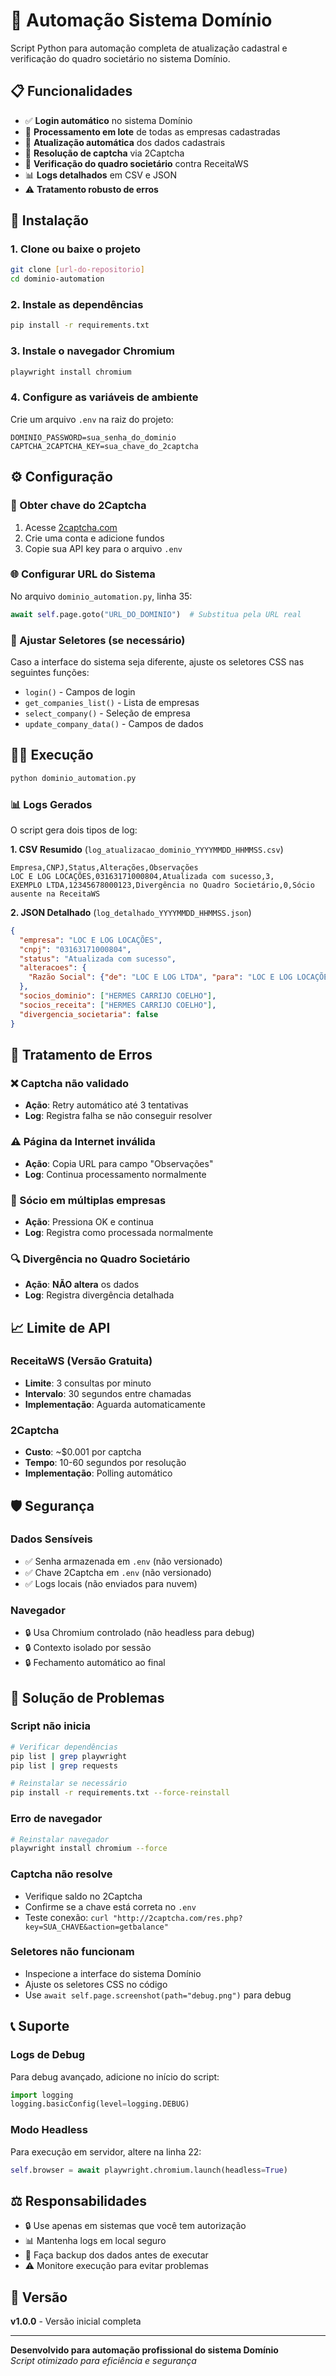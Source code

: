 # 🤖 Automação Sistema Domínio

Script Python para automação completa de atualização cadastral e verificação do quadro societário no sistema Domínio.

## 📋 Funcionalidades

- ✅ **Login automático** no sistema Domínio
- 🏢 **Processamento em lote** de todas as empresas cadastradas
- 🔄 **Atualização automática** dos dados cadastrais
- 🤖 **Resolução de captcha** via 2Captcha
- 👥 **Verificação do quadro societário** contra ReceitaWS
- 📊 **Logs detalhados** em CSV e JSON
- ⚠️ **Tratamento robusto de erros**

## 🚀 Instalação

### 1. Clone ou baixe o projeto
```bash
git clone [url-do-repositorio]
cd dominio-automation
```

### 2. Instale as dependências
```bash
pip install -r requirements.txt
```

### 3. Instale o navegador Chromium
```bash
playwright install chromium
```

### 4. Configure as variáveis de ambiente
Crie um arquivo `.env` na raiz do projeto:
```env
DOMINIO_PASSWORD=sua_senha_do_dominio
CAPTCHA_2CAPTCHA_KEY=sua_chave_do_2captcha
```

## ⚙️ Configuração

### 🔑 Obter chave do 2Captcha
1. Acesse [2captcha.com](https://2captcha.com)
2. Crie uma conta e adicione fundos
3. Copie sua API key para o arquivo `.env`

### 🌐 Configurar URL do Sistema
No arquivo `dominio_automation.py`, linha 35:
```python
await self.page.goto("URL_DO_DOMINIO")  # Substitua pela URL real
```

### 🎯 Ajustar Seletores (se necessário)
Caso a interface do sistema seja diferente, ajuste os seletores CSS nas seguintes funções:
- `login()` - Campos de login
- `get_companies_list()` - Lista de empresas
- `select_company()` - Seleção de empresa
- `update_company_data()` - Campos de dados

## 🏃‍♂️ Execução

```bash
python dominio_automation.py
```

### 📊 Logs Gerados
O script gera dois tipos de log:

**1. CSV Resumido** (`log_atualizacao_dominio_YYYYMMDD_HHMMSS.csv`)
```csv
Empresa,CNPJ,Status,Alterações,Observações
LOC E LOG LOCAÇÕES,03163171000804,Atualizada com sucesso,3,
EXEMPLO LTDA,12345678000123,Divergência no Quadro Societário,0,Sócio ausente na ReceitaWS
```

**2. JSON Detalhado** (`log_detalhado_YYYYMMDD_HHMMSS.json`)
```json
{
  "empresa": "LOC E LOG LOCAÇÕES",
  "cnpj": "03163171000804",
  "status": "Atualizada com sucesso",
  "alteracoes": {
    "Razão Social": {"de": "LOC E LOG LTDA", "para": "LOC E LOG LOCAÇÕES"}
  },
  "socios_dominio": ["HERMES CARRIJO COELHO"],
  "socios_receita": ["HERMES CARRIJO COELHO"],
  "divergencia_societaria": false
}
```

## 🔧 Tratamento de Erros

### ❌ Captcha não validado
- **Ação**: Retry automático até 3 tentativas
- **Log**: Registra falha se não conseguir resolver

### ⚠️ Página da Internet inválida
- **Ação**: Copia URL para campo "Observações"
- **Log**: Continua processamento normalmente

### 👥 Sócio em múltiplas empresas
- **Ação**: Pressiona OK e continua
- **Log**: Registra como processada normalmente

### 🔍 Divergência no Quadro Societário
- **Ação**: **NÃO altera** os dados
- **Log**: Registra divergência detalhada

## 📈 Limite de API

### ReceitaWS (Versão Gratuita)
- **Limite**: 3 consultas por minuto
- **Intervalo**: 30 segundos entre chamadas
- **Implementação**: Aguarda automaticamente

### 2Captcha
- **Custo**: ~$0.001 por captcha
- **Tempo**: 10-60 segundos por resolução
- **Implementação**: Polling automático

## 🛡️ Segurança

### Dados Sensíveis
- ✅ Senha armazenada em `.env` (não versionado)
- ✅ Chave 2Captcha em `.env` (não versionado)
- ✅ Logs locais (não enviados para nuvem)

### Navegador
- 🔒 Usa Chromium controlado (não headless para debug)
- 🔒 Contexto isolado por sessão
- 🔒 Fechamento automático ao final

## 🐛 Solução de Problemas

### Script não inicia
```bash
# Verificar dependências
pip list | grep playwright
pip list | grep requests

# Reinstalar se necessário
pip install -r requirements.txt --force-reinstall
```

### Erro de navegador
```bash
# Reinstalar navegador
playwright install chromium --force
```

### Captcha não resolve
- Verifique saldo no 2Captcha
- Confirme se a chave está correta no `.env`
- Teste conexão: `curl "http://2captcha.com/res.php?key=SUA_CHAVE&action=getbalance"`

### Seletores não funcionam
- Inspecione a interface do sistema Domínio
- Ajuste os seletores CSS no código
- Use `await self.page.screenshot(path="debug.png")` para debug

## 📞 Suporte

### Logs de Debug
Para debug avançado, adicione no início do script:
```python
import logging
logging.basicConfig(level=logging.DEBUG)
```

### Modo Headless
Para execução em servidor, altere na linha 22:
```python
self.browser = await playwright.chromium.launch(headless=True)
```

## ⚖️ Responsabilidades

- 🔒 Use apenas em sistemas que você tem autorização
- 📊 Mantenha logs em local seguro
- 🔄 Faça backup dos dados antes de executar
- ⚠️ Monitore execução para evitar problemas

## 🔄 Versão
**v1.0.0** - Versão inicial completa

---

**Desenvolvido para automação profissional do sistema Domínio**  
*Script otimizado para eficiência e segurança*
